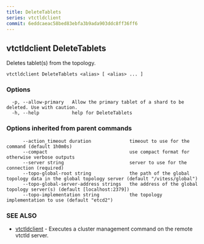 ```yaml
---
title: DeleteTablets
series: vtctldclient
commit: 6eddcaeac58bed83ebfa3b9ada903ddc8ff36ff6
---
```

## vtctldclient DeleteTablets

Deletes tablet(s) from the topology.

```
vtctldclient DeleteTablets <alias> [ <alias> ... ]
```

### Options

```
  -p, --allow-primary   Allow the primary tablet of a shard to be deleted. Use with caution.
  -h, --help            help for DeleteTablets
```

### Options inherited from parent commands

```
      --action_timeout duration              timeout to use for the command (default 1h0m0s)
      --compact                              use compact format for otherwise verbose outputs
      --server string                        server to use for the connection (required)
      --topo-global-root string              the path of the global topology data in the global topology server (default "/vitess/global")
      --topo-global-server-address strings   the address of the global topology server(s) (default [localhost:2379])
      --topo-implementation string           the topology implementation to use (default "etcd2")
```

### SEE ALSO

* [vtctldclient](../)	 - Executes a cluster management command on the remote vtctld server.

